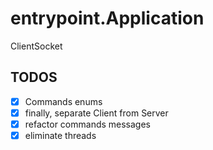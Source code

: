 # entrypoint.Application

ClientSocket

## TODOS

- [x] Commands enums
- [x] finally, separate Client from Server
- [x] refactor commands messages
- [x] eliminate threads 
